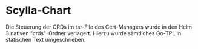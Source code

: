 # Scylla-Chart

Die Steuerung der CRDs im tar-File des Cert-Managers wurde in den Helm 3 nativen "crds"-Ordner verlagert. Hierzu wurde sämtliches Go-TPL in statischen Text umgeschrieben.